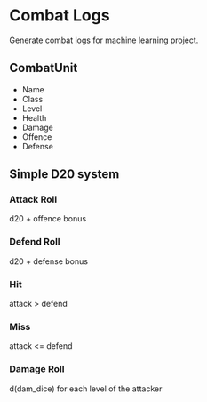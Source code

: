 # Combat Logs
Generate combat logs for machine learning project.


## CombatUnit
- Name
- Class
- Level
- Health
- Damage
- Offence
- Defense


## Simple D20 system
### Attack Roll
d20 + offence bonus

### Defend Roll
d20 + defense bonus

### Hit
attack > defend

### Miss
attack <= defend

### Damage Roll
d(dam_dice) for each level of the attacker
